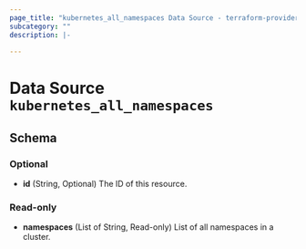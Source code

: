 ```yaml
---
page_title: "kubernetes_all_namespaces Data Source - terraform-provider-kubernetes"
subcategory: ""
description: |-
  
---
```


# Data Source `kubernetes_all_namespaces`





## Schema

### Optional

- **id** (String, Optional) The ID of this resource.

### Read-only

- **namespaces** (List of String, Read-only) List of all namespaces in a cluster.


